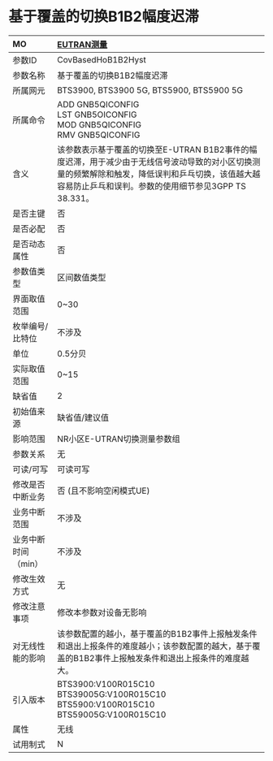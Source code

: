 # 基于覆盖的切换B1B2幅度迟滞<table><thread><tr><th align = "left">MO</th><th align = "left"><a href = "index.html#基于覆盖的切换B1B2幅度迟滞-10">EUTRAN测量</a></td></tr></thread><tbody><tr><td>参数ID</td><td>CovBasedHoB1B2Hyst</td></tr><tr><td>参数名称</td><td>基于覆盖的切换B1B2幅度迟滞</td></tr><tr><td>所属网元</td><td>BTS3900, BTS3900 5G, BTS5900, BTS5900 5G</td></tr><tr><td>所属命令</td><td>ADD GNB5QICONFIG<br>LST GNB5OICONFIG<br>MOD GNB5QICONFIG<br>RMV GNB5QICONFIG</td></tr><tr><td>含义</td><td>该参数表示基于覆盖的切换至E-UTRAN B1B2事件的幅度迟滞，用于减少由于无线信号波动导致的对小区切换测量的频繁解除和触发，降低误判和乒乓切换，该值越大越容易防止乒乓和误判。参数的使用细节参见3GPP TS 38.331。</td></tr><tr><td>是否主键</td><td>否</td></tr><tr><td>是否必配</td><td>否</td></tr><tr><td>是否动态属性</td><td>否</td></tr><tr><td>参数值类型</td><td>区间数值类型</td></tr><tr><td>界面取值范围</td><td>0~30</td></tr><tr><td>枚举编号/比特位</td><td>不涉及</td></tr><tr><td>单位</td><td>0.5分贝</td></tr><tr><td>实际取值范围</td><td>0~15</td></tr><tr><td>缺省值</td><td>2</td></tr><tr><td>初始值来源</td><td>缺省值/建议值</td></tr><tr><td>影响范围</td><td>NR小区E-UTRAN切换测量参数组</td></tr><tr><td>参数关系</td><td>无</td></tr><tr><td>可读/可写</td><td>可读可写</td></tr><tr><td>修改是否中断业务</td><td>否 (且不影响空闲模式UE)</td></tr><tr><td>业务中断范围</td><td>不涉及</td></tr><tr><td>业务中断时间（min）</td><td>不涉及</td></tr><tr><td>修改生效方式</td><td>无</td></tr><tr><td>修改注意事项</td><td>修改本参数对设备无影响</td></tr><tr><td>对无线性能的影响</td><td>该参数配置的越小，基于覆盖的B1B2事件上报触发条件和退出上报条件的难度越小；该参数配置的越大，基于覆盖的B1B2事件上报触发条件和退出上报条件的难度越大。</td></tr><tr><td>引入版本</td><td>BTS3900:V100R015C10<br>BTS39005G:V100R015C10<br>BTS5900:V100R015C10<br>BTS59005G:V100R015C10</td></tr><tr><td>属性</td><td>无线</td></tr><tr><td>试用制式</td><td>N</td></tr></tbody></table>